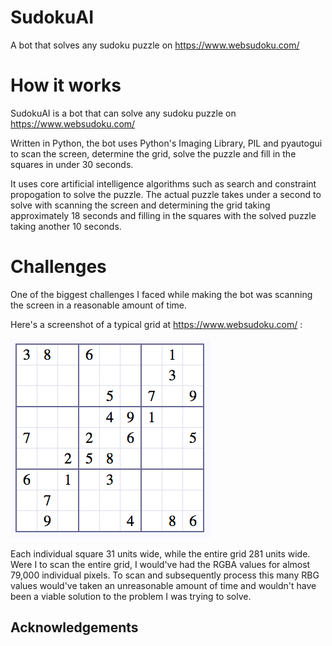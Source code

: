# SudokuAI
A bot that solves any sudoku puzzle on https://www.websudoku.com/

# How it works

SudokuAI is a bot that can solve any sudoku puzzle on https://www.websudoku.com/

Written in Python, the bot uses Python's Imaging Library, PIL and pyautogui to scan the screen, determine the grid, solve the puzzle
and fill in the squares in under 30 seconds.

It uses core artificial intelligence algorithms such as search and constraint propogation to solve the puzzle. The actual puzzle takes under
a second to solve with scanning the screen and determining the grid taking approximately 18 seconds and filling in the squares with the solved puzzle taking another 10 seconds.

# Challenges

One of the biggest challenges I faced while making the bot was scanning the screen in a reasonable amount of time. 

Here's a screenshot of a typical grid at https://www.websudoku.com/ :

   ![screenshot](https://github.com/adi00026/SudokuAI/blob/master/typical_grid.png)

Each individual square 31 units wide, while the entire grid 281 units wide. Were I to scan the entire grid, I would've had the RGBA values for almost 79,000 individual pixels. To scan and subsequently process this many RBG values would've taken an unreasonable amount of time and wouldn't have been a viable solution to the problem I was trying to solve. 

## Acknowledgements

